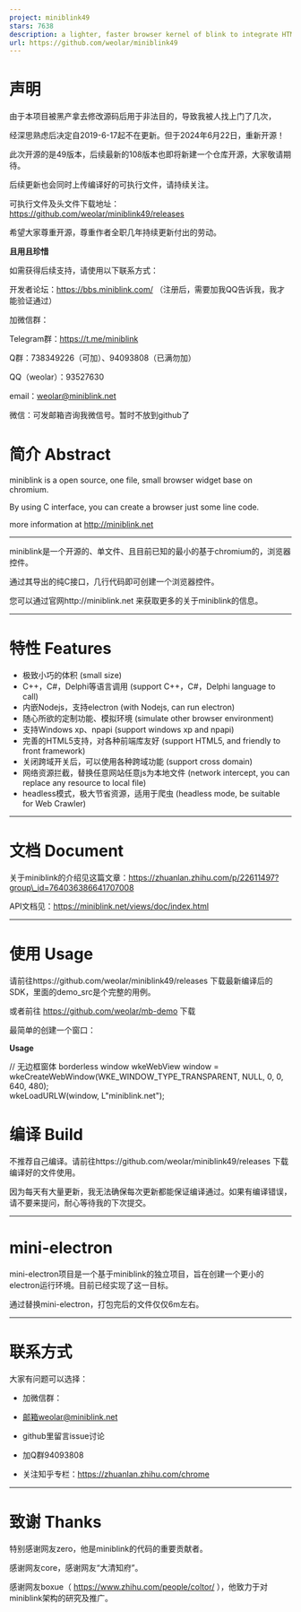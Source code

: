 ```yaml
---
project: miniblink49
stars: 7638
description: a lighter, faster browser kernel of blink to integrate HTML UI in your app. 一个小巧、轻量的浏览器内核，用来取代wke和libcef
url: https://github.com/weolar/miniblink49
---
```


声明
==

由于本项目被黑产拿去修改源码后用于非法目的，导致我被人找上门了几次，

经深思熟虑后决定自2019-6-17起不在更新。但于2024年6月22日，重新开源！

此次开源的是49版本，后续最新的108版本也即将新建一个仓库开源，大家敬请期待。

后续更新也会同时上传编译好的可执行文件，请持续关注。

可执行文件及头文件下载地址：https://github.com/weolar/miniblink49/releases

希望大家尊重开源，尊重作者全职几年持续更新付出的劳动。

**且用且珍惜**

如需获得后续支持，请使用以下联系方式：

开发者论坛：https://bbs.miniblink.com/ （注册后，需要加我QQ告诉我，我才能验证通过）

加微信群：

Telegram群：https://t.me/miniblink

Q群：738349226（可加）、94093808（已满勿加）

QQ（weolar）：93527630

email：weolar@miniblink.net

微信：可发邮箱咨询我微信号。暂时不放到github了

简介 Abstract
===========

miniblink is a open source, one file, small browser widget base on chromium.

By using C interface, you can create a browser just some line code.

more information at http://miniblink.net

* * *

miniblink是一个开源的、单文件、且目前已知的最小的基于chromium的，浏览器控件。

通过其导出的纯C接口，几行代码即可创建一个浏览器控件。

您可以通过官网http://miniblink.net 来获取更多的关于miniblink的信息。

* * *

特性 Features
===========

-   极致小巧的体积 (small size)
-   C++，C#，Delphi等语言调用 (support C++，C#，Delphi language to call)
-   内嵌Nodejs，支持electron (with Nodejs, can run electron)
-   随心所欲的定制功能、模拟环境 (simulate other browser environment)
-   支持Windows xp、npapi (support windows xp and npapi)
-   完善的HTML5支持，对各种前端库友好 (support HTML5, and friendly to front framework)
-   关闭跨域开关后，可以使用各种跨域功能 (support cross domain)
-   网络资源拦截，替换任意网站任意js为本地文件 (network intercept, you can replace any resource to local file)
-   headless模式，极大节省资源，适用于爬虫 (headless mode, be suitable for Web Crawler)

* * *

文档 Document
===========

关于miniblink的介绍见这篇文章：https://zhuanlan.zhihu.com/p/22611497?group\_id=764036386641707008

API文档见：https://miniblink.net/views/doc/index.html

* * *

使用 Usage
========

请前往https://github.com/weolar/miniblink49/releases 下载最新编译后的SDK，里面的demo\_src是个完整的用例。

或者前往 https://github.com/weolar/mb-demo 下载

最简单的创建一个窗口：

**Usage**

// 无边框窗体 borderless window
wkeWebView window = wkeCreateWebWindow(WKE\_WINDOW\_TYPE\_TRANSPARENT, NULL, 0, 0, 640, 480);  
wkeLoadURLW(window, L"miniblink.net");

编译 Build
========

不推荐自己编译。请前往https://github.com/weolar/miniblink49/releases 下载编译好的文件使用。

因为每天有大量更新，我无法确保每次更新都能保证编译通过。如果有编译错误，请不要来提问，耐心等待我的下次提交。

* * *

mini-electron
=============

mini-electron项目是一个基于miniblink的独立项目，旨在创建一个更小的electron运行环境。目前已经实现了这一目标。

通过替换mini-electron，打包完后的文件仅仅6m左右。

* * *

联系方式
====

大家有问题可以选择：

-   加微信群：
    
-   邮箱weolar@miniblink.net
    
-   github里留言issue讨论
    
-   加Q群94093808
    
-   关注知乎专栏：https://zhuanlan.zhihu.com/chrome
    

* * *

致谢 Thanks
=========

特别感谢网友zero，他是miniblink的代码的重要贡献者。

感谢网友core，感谢网友“大清知府”。

感谢网友boxue（ https://www.zhihu.com/people/coltor/ ），他致力于对miniblink架构的研究及推广。
